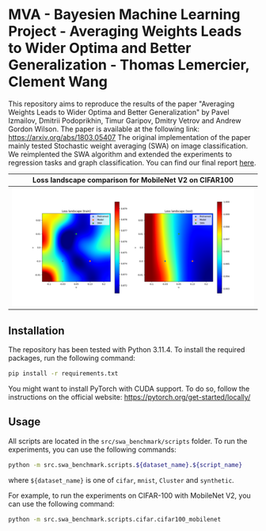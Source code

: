 # MVA - Bayesien Machine Learning Project - Averaging Weights Leads to Wider Optima and Better Generalization - Thomas Lemercier, Clement Wang

This repository aims to reproduce the results of the paper "Averaging Weights Leads to Wider Optima and Better Generalization" by Pavel Izmailov, Dmitrii Podoprikhin, Timur Garipov, Dmitry Vetrov and Andrew Gordon Wilson. The paper is available at the following link: https://arxiv.org/abs/1803.05407
The original implementation of the paper mainly tested Stochastic weight averaging (SWA) on image classification. We reimplented the SWA algorithm and extended the experiments to regression tasks and graph classification. You can find our final report [here](BayesianML_Report.pdf).

Loss landscape comparison for MobileNet V2 on CIFAR100|
:-----:|
![Visualization](runs/cifar100_mobilenet.png)|


## Installation

The repository has been tested with Python 3.11.4. To install the required packages, run the following command:

```bash
pip install -r requirements.txt
```

You might want to install PyTorch with CUDA support. To do so, follow the instructions on the official website: https://pytorch.org/get-started/locally/

## Usage

All scripts are located in the `src/swa_benchmark/scripts` folder. To run the experiments, you can use the following commands:

```bash
python -m src.swa_benchmark.scripts.${dataset_name}.${script_name}
```
where `${dataset_name}` is one of `cifar`, `mnist`, `Cluster` and `synthetic`.

For example, to run the experiments on CIFAR-100 with MobileNet V2, you can use the following command:

```bash
python -m src.swa_benchmark.scripts.cifar.cifar100_mobilenet
```

